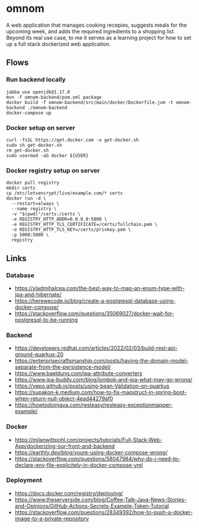 # omnom
A web application that manages cooking recepies, suggests meals for the upcoming week, and adds the required ingredients to a shopping list. Beyond its real use case, to me it serves as a learning project for how to set up a full stack dockerized web application.

## Flows
### Run backend locally
```
jabba use openjdk@1.17.0 
mvn -f omnom-backend/pom.xml package  
docker build -f omnom-backend/src/main/docker/Dockerfile.jvm -t omnom-backend ./omnom-backend
docker-compose up
```
### Docker setup on server
```
curl -fsSL https://get.docker.com -o get-docker.sh
sudo sh get-docker.sh
rm get-docker.sh
sudo usermod -aG docker ${USER}
```
### Docker registry setup on server
```
docker pull registry
mkdir certs
cp /etc/letsencrypt/live/example.com/* certs
docker run -d \
  --restart=always \
  --name registry \
  -v "$(pwd)"/certs:/certs \
  -e REGISTRY_HTTP_ADDR=0.0.0.0:5000 \
  -e REGISTRY_HTTP_TLS_CERTIFICATE=/certs/fullchain.pem \
  -e REGISTRY_HTTP_TLS_KEY=/certs/privkey.pem \
  -p 5000:5000 \
  registry
```

## Links
### Database
- https://vladmihalcea.com/the-best-way-to-map-an-enum-type-with-jpa-and-hibernate/
- https://herewecode.io/blog/create-a-postgresql-database-using-docker-compose/
- https://stackoverflow.com/questions/35069027/docker-wait-for-postgresql-to-be-running
### Backend
- https://developers.redhat.com/articles/2022/02/03/build-rest-api-ground-quarkus-20
- https://enterprisecraftsmanship.com/posts/having-the-domain-model-separate-from-the-persistence-model/
- https://www.baeldung.com/jpa-attribute-converters
- https://www.jpa-buddy.com/blog/lombok-and-jpa-what-may-go-wrong/
- https://vepo.github.io/posts/using-bean-Validation-on-quarkus
- https://supakon-k.medium.com/how-to-fix-mapstruct-in-spring-boot-when-return-null-object-4ead44279af0
- https://howtodoinjava.com/resteasy/resteasy-exceptionmapper-example/
### Docker
- https://milanwittpohl.com/projects/tutorials/Full-Stack-Web-App/dockerizing-our-front-and-backend
- https://earthly.dev/blog/youre-using-docker-compose-wrong/
- https://stackoverflow.com/questions/58047984/why-do-i-need-to-declare-env-file-explicitely-in-docker-compose-yml
### Deployment
- https://docs.docker.com/registry/deploying/
- https://www.theserverside.com/blog/Coffee-Talk-Java-News-Stories-and-Opinions/GitHub-Actions-Secrets-Example-Token-Tutorial
- https://stackoverflow.com/questions/28349392/how-to-push-a-docker-image-to-a-private-repository
